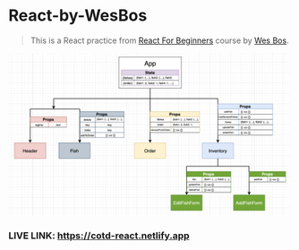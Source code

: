# React-by-WesBos

> This is a React practice from [React For Beginners](https://reactforbeginners.com/) course by [Wes Bos](https://github.com/wesbos/React-For-Beginners-Starter-Files).

![Design](catch-of-the-day/public/app-structure.png)

### LIVE LINK:  https://cotd-react.netlify.app
